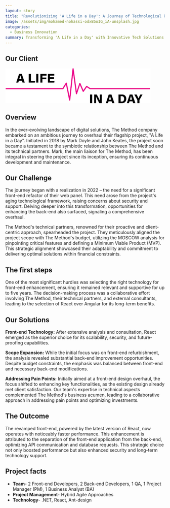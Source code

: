 ```yaml
---
layout: story
title: "Revolutionizing 'A Life in a Day': A Journey of Technological Resurgence and Collaborative Innovation"
image: /assets/img/mohamed-nohassi-odxB5oIG_iA-unsplash.jpg
categories:
  - Business Innovation
summary: Transforming 'A Life in a Day' with Innovative Tech Solutions.
---
```


## Our Client
![Table1](/assets/img/life.in.a.day.png)
## Overview
In the ever-evolving landscape of digital solutions, The Method company embarked on an ambitious journey to overhaul their flagship project, "A Life in a Day". Initiated in 2018 by Mark Doyle and John Keates, the project soon became a testament to the symbiotic relationship between The Method and its technical partners. Mark, the main liaison for The Method, has been integral in steering the project since its inception, ensuring its continuous development and maintenance.

## Our Challenge
The journey began with a realization in 2022 – the need for a significant front-end refactor of their web panel. This need arose from the project's aging technological framework, raising concerns about security and support. Delving deeper into this transformation, opportunities for enhancing the back-end also surfaced, signaling a comprehensive overhaul.

The Method's technical partners, renowned for their proactive and client-centric approach, spearheaded the project. They meticulously aligned the project scope with The Method's budget, utilizing the MOSCOW analysis for pinpointing critical features and defining a Minimum Viable Product (MVP). This strategic alignment showcased their adaptability and commitment to delivering optimal solutions within financial constraints.

## The first steps 
One of the most significant hurdles was selecting the right technology for front-end enhancement, ensuring it remained relevant and supportive for up to five years. The decision-making process was a collaborative effort involving The Method, their technical partners, and external consultants, leading to the selection of React over Angular for its long-term benefits.

## Our Solutions
**Front-end Technology:** After extensive analysis and consultation, React emerged as the superior choice for its scalability, security, and future-proofing capabilities.

**Scope Expansion:** While the initial focus was on front-end refurbishment, the analysis revealed substantial back-end improvement opportunities. Despite budget constraints, the emphasis was balanced between front-end and necessary back-end modifications.

**Addressing Pain Points:** Initially aimed at a front-end design overhaul, the focus shifted to enhancing key functionalities, as the existing design already met client satisfaction. Our team's expertise in technical aspects complemented The Method's business acumen, leading to a collaborative approach in addressing pain points and 
optimizing investments.

## The Outcome
The revamped front-end, powered by the latest version of React, now operates with noticeably faster performance. This enhancement is attributed to the separation of the front-end application from the back-end, optimizing API communication and database requests. This strategic choice not only boosted performance but also enhanced security and long-term technology support.

## Project facts
- **Team**- 2 Front-end Developers, 2 Back-end Developers, 1 QA, 1 Project Manager (PM), 1 Business Analyst (BA)
- **Project Management**- Hybrid Agile Approaches
- **Technology**- .NET, React, Ant-design
